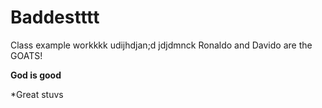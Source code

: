 # Baddestttt
Class example workkkk
udijhdjan;d
jdjdmnck
Ronaldo and Davido are the GOATS!

**God is good** 

*Great stuvs
